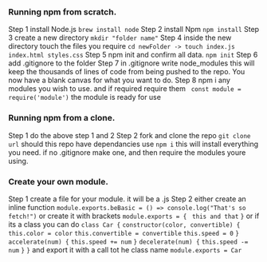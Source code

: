 ### Running npm from scratch.

Step 1 install Node.js
```brew install node```
Step 2 install Npm
```npm install```
Step 3 create a new directory
```mkdir "folder name"```
Step 4 inside the new directory touch the files you require
```cd newFolder -> touch index.js index.html styles.css```
Step 5 npm init and confirm all data.
```npm init```
Step 6 add .gitignore to the folder 
Step 7 in .gitignore write node_modules 
this will keep the thousands of lines of code from being pushed to the repo.
You now have a blank canvas for what you want to do. 
Step 8 npm i any modules you wish to use. and if required require them
``` const module = require('module')```
the module is ready for use

### Running npm from a clone.

Step 1 do the above step 1 and 2
Step 2 fork and clone the repo
```git clone url```
should this repo have dependancies use 
```npm i```
this will install everything you need. 
if no .gitignore make one, and then require the modules youre using. 

### Create your own module. 

Step 1 create a file for your module. it will be a .js
Step 2 either create an inline function
```module.exports.beBasic = () => console.log("That's so fetch!")```
or create it with brackets 
```module.exports = {```
``` this and that```
```}```
or if its a class you can do 
```class Car {```
    ```constructor(color, convertible) {```
        ```this.color = color```
        ```this.convertible = convertible```
        ```this.speed = 0```
    ```}```
    ```accelerate(num) {```
        ```this.speed += num```
```}```
    ```decelerate(num) {```
        ```this.speed -= num```
    ```}```
```}```
and export it with a call tot he class name
```module.exports = Car```
